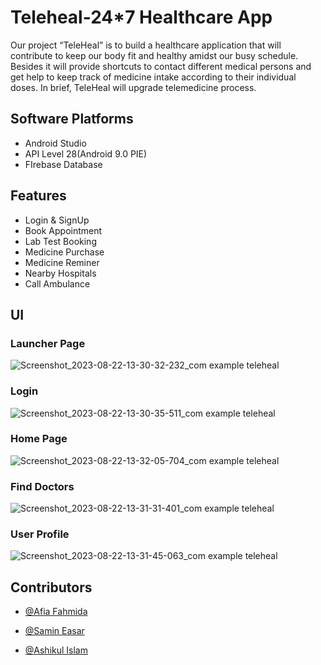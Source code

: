 
# Teleheal-24*7 Healthcare App

Our project “TeleHeal” is to build a healthcare application that will contribute to keep our body fit and healthy amidst our busy schedule. Besides it will provide shortcuts to contact different medical persons and get help to keep track of medicine intake according to their individual doses. In brief, TeleHeal will upgrade telemedicine process.


## Software Platforms

- Android Studio
- API Level 28(Android 9.0 PIE)
- FIrebase Database


## Features

- Login & SignUp
- Book Appointment
- Lab Test Booking
- Medicine Purchase
- Medicine Reminer
- Nearby Hospitals
- Call Ambulance

## UI
### Launcher Page
![Screenshot_2023-08-22-13-30-32-232_com example teleheal](https://github.com/samin-easar/Teleheal-24-7-Health-Care-App/assets/88205240/39150e15-594e-43d0-904d-d94160f0540e)

### Login
![Screenshot_2023-08-22-13-30-35-511_com example teleheal](https://github.com/samin-easar/Teleheal-24-7-Health-Care-App/assets/88205240/13e8135b-c3ef-45d8-a763-2dea990a00f6)

### Home Page
![Screenshot_2023-08-22-13-32-05-704_com example teleheal](https://github.com/samin-easar/Teleheal-24-7-Health-Care-App/assets/88205240/7faa0397-2bd0-46bb-8e07-f49c20417cc6)
### Find Doctors
![Screenshot_2023-08-22-13-31-31-401_com example teleheal](https://github.com/samin-easar/Teleheal-24-7-Health-Care-App/assets/88205240/91ffd43b-1236-478d-be9c-6305a078c2bd)

### User Profile
![Screenshot_2023-08-22-13-31-45-063_com example teleheal](https://github.com/samin-easar/Teleheal-24-7-Health-Care-App/assets/88205240/498defd3-4e40-4e83-8ca4-e217062478ca)

## Contributors

- [@Afia Fahmida](https://github.com/theta131)

- [@Samin Easar](https://github.com/samin-easar)

- [@Ashikul Islam](https://github.com/ashikulislamm)

